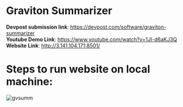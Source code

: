 # Graviton Summarizer

**Devpost submission link**: https://devpost.com/software/graviton-summarizer <br>
**Youtube Demo Link**: https://www.youtube.com/watch?v=1JI-d6aKJ3Q <br>
**Website Link**: http://3.141.104.171:8501/ <br>

# Steps to run website on local machine:

![gvsumm](https://user-images.githubusercontent.com/50396375/133764271-8341183f-2ed4-4377-aca7-c8d91f269fb7.png)
